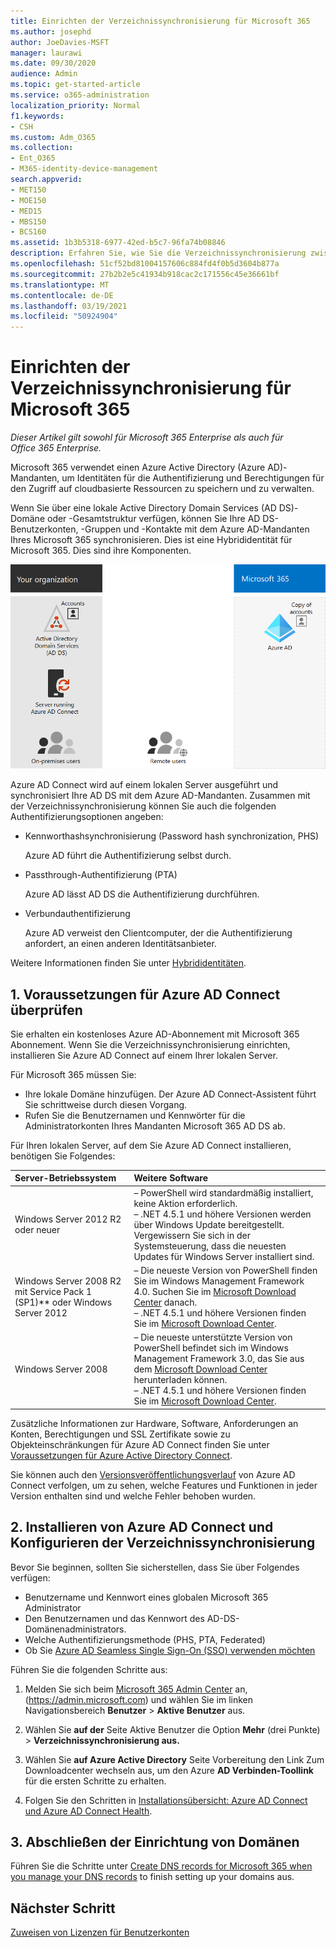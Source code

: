 ```yaml
---
title: Einrichten der Verzeichnissynchronisierung für Microsoft 365
ms.author: josephd
author: JoeDavies-MSFT
manager: laurawi
ms.date: 09/30/2020
audience: Admin
ms.topic: get-started-article
ms.service: o365-administration
localization_priority: Normal
f1.keywords:
- CSH
ms.custom: Adm_O365
ms.collection:
- Ent_O365
- M365-identity-device-management
search.appverid:
- MET150
- MOE150
- MED15
- MBS150
- BCS160
ms.assetid: 1b3b5318-6977-42ed-b5c7-96fa74b08846
description: Erfahren Sie, wie Sie die Verzeichnissynchronisierung zwischen Microsoft 365 und Ihrem lokalen Active Directory einrichten.
ms.openlocfilehash: 51cf52bd81004157606c884fd4f0b5d3604b877a
ms.sourcegitcommit: 27b2b2e5c41934b918cac2c171556c45e36661bf
ms.translationtype: MT
ms.contentlocale: de-DE
ms.lasthandoff: 03/19/2021
ms.locfileid: "50924904"
---
```

# <a name="set-up-directory-synchronization-for-microsoft-365"></a>Einrichten der Verzeichnissynchronisierung für Microsoft 365

*Dieser Artikel gilt sowohl für Microsoft 365 Enterprise als auch für Office 365 Enterprise.*

Microsoft 365 verwendet einen Azure Active Directory (Azure AD)-Mandanten, um Identitäten für die Authentifizierung und Berechtigungen für den Zugriff auf cloudbasierte Ressourcen zu speichern und zu verwalten. 

Wenn Sie über eine lokale Active Directory Domain Services (AD DS)-Domäne oder -Gesamtstruktur verfügen, können Sie Ihre AD DS-Benutzerkonten, -Gruppen und -Kontakte mit dem Azure AD-Mandanten Ihres Microsoft 365 synchronisieren. Dies ist eine Hybrididentität für Microsoft 365. Dies sind ihre Komponenten.

![Komponenten der Verzeichnissynchronisierung für Microsoft 365](../media/about-microsoft-365-identity/hybrid-identity.png)

Azure AD Connect wird auf einem lokalen Server ausgeführt und synchronisiert Ihre AD DS mit dem Azure AD-Mandanten. Zusammen mit der Verzeichnissynchronisierung können Sie auch die folgenden Authentifizierungsoptionen angeben:

- Kennworthashsynchronisierung (Password hash synchronization, PHS)

  Azure AD führt die Authentifizierung selbst durch.

- Passthrough-Authentifizierung (PTA)

  Azure AD lässt AD DS die Authentifizierung durchführen.

- Verbundauthentifizierung

  Azure AD verweist den Clientcomputer, der die Authentifizierung anfordert, an einen anderen Identitätsanbieter.

Weitere Informationen finden Sie unter [Hybrididentitäten](plan-for-directory-synchronization.md).
  
## <a name="1-review-prerequisites-for-azure-ad-connect"></a>1. Voraussetzungen für Azure AD Connect überprüfen

Sie erhalten ein kostenloses Azure AD-Abonnement mit Microsoft 365 Abonnement. Wenn Sie die Verzeichnissynchronisierung einrichten, installieren Sie Azure AD Connect auf einem Ihrer lokalen Server.
  
Für Microsoft 365 müssen Sie:
  
- Ihre lokale Domäne hinzufügen. Der Azure AD Connect-Assistent führt Sie schrittweise durch diesen Vorgang.
- Rufen Sie die Benutzernamen und Kennwörter für die Administratorkonten Ihres Mandanten Microsoft 365 AD DS ab.

Für Ihren lokalen Server, auf dem Sie Azure AD Connect installieren, benötigen Sie Folgendes:
  
|**Server-Betriebssystem**|**Weitere Software**|
|:-----|:-----|
|Windows Server 2012 R2 oder neuer | – PowerShell wird standardmäßig installiert, keine Aktion erforderlich.  <br> – .NET 4.5.1 und höhere Versionen werden über Windows Update bereitgestellt. Vergewissern Sie sich in der Systemsteuerung, dass die neuesten Updates für Windows Server installiert sind. |
|Windows Server 2008 R2 mit Service Pack 1 (SP1)** oder Windows Server 2012 | – Die neueste Version von PowerShell finden Sie im Windows Management Framework 4.0. Suchen Sie im [Microsoft Download Center](https://go.microsoft.com/fwlink/p/?LinkId=717996) danach.  <br> – .NET 4.5.1 und höhere Versionen finden Sie im [Microsoft Download Center](https://go.microsoft.com/fwlink/p/?LinkId=717996). |
|Windows Server 2008 | – Die neueste unterstützte Version von PowerShell befindet sich im Windows Management Framework 3.0, das Sie aus dem [Microsoft Download Center](https://go.microsoft.com/fwlink/p/?LinkId=717996) herunterladen können.  <br> – .NET 4.5.1 und höhere Versionen finden Sie im [Microsoft Download Center](https://go.microsoft.com/fwlink/p/?LinkId=717996). |

Zusätzliche Informationen zur Hardware, Software, Anforderungen an Konten, Berechtigungen und SSL Zertifikate sowie zu Objekteinschränkungen für Azure AD Connect finden Sie unter [Voraussetzungen für Azure Active Directory Connect](/azure/active-directory/hybrid/how-to-connect-install-prerequisites).
  
Sie können auch den [Versionsveröffentlichungsverlauf](/azure/active-directory/hybrid/reference-connect-version-history) von Azure AD Connect verfolgen, um zu sehen, welche Features und Funktionen in jeder Version enthalten sind und welche Fehler behoben wurden.

## <a name="2-install-azure-ad-connect-and-configure-directory-synchronization"></a>2. Installieren von Azure AD Connect und Konfigurieren der Verzeichnissynchronisierung

Bevor Sie beginnen, sollten Sie sicherstellen, dass Sie über Folgendes verfügen:

- Benutzername und Kennwort eines globalen Microsoft 365 Administrator
- Den Benutzernamen und das Kennwort des AD-DS-Domänenadministrators.
- Welche Authentifizierungsmethode (PHS, PTA, Federated)
- Ob Sie [Azure AD Seamless Single Sign-On (SSO) verwenden möchten](/azure/active-directory/hybrid/how-to-connect-sso)

Führen Sie die folgenden Schritte aus:

1. Melden Sie sich beim [Microsoft 365 Admin Center](https://admin.microsoft.com) an, (https://admin.microsoft.com) und wählen Sie im linken Navigationsbereich **Benutzer** \> **Aktive Benutzer** aus.
2. Wählen Sie **auf der** Seite Aktive Benutzer die Option **Mehr** (drei Punkte) \> **Verzeichnissynchronisierung aus.**
  
3. Wählen Sie **auf Azure Active Directory** Seite Vorbereitung den Link Zum Downloadcenter wechseln aus, um den Azure **AD Verbinden-Toollink** für die ersten Schritte zu erhalten. 
4. Folgen Sie den Schritten in [Installationsübersicht: Azure AD Connect und Azure AD Connect Health](/azure/active-directory/hybrid/how-to-connect-install-roadmap).

## <a name="3-finish-setting-up-domains"></a>3. Abschließen der Einrichtung von Domänen

Führen Sie die Schritte unter [Create DNS records for Microsoft 365 when you manage your DNS records](/office365/admin/get-help-with-domains/create-dns-records-at-any-dns-hosting-provider) to finish setting up your domains aus.

## <a name="next-step"></a>Nächster Schritt

[Zuweisen von Lizenzen für Benutzerkonten](assign-licenses-to-user-accounts.md)